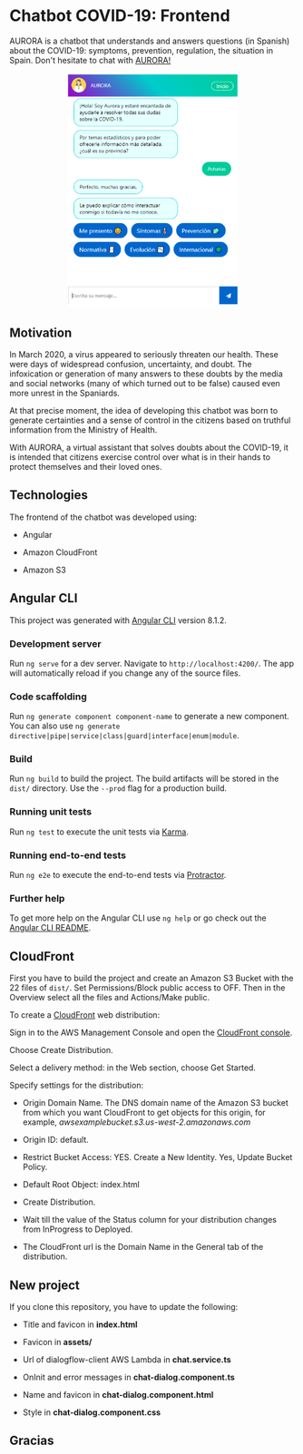 # Chatbot COVID-19: Frontend

AURORA is a chatbot that understands and answers questions (in Spanish) about the COVID-19: symptoms, prevention, regulation, the situation in Spain.
Don't hesitate to chat with [AURORA!](https://d3g60fts6ncstu.cloudfront.net/)

<p align="center">
  <img src="chatbot-covid-preview.png" alt="drawing" width="300"/>
</p>

## Motivation

In March 2020, a virus appeared to seriously threaten our health. These were days of widespread confusion, uncertainty, and doubt. The infoxication or generation of many answers to these doubts by the media and social networks (many of which turned out to be false) caused even more unrest in the Spaniards.

At that precise moment, the idea of developing this chatbot was born to generate certainties and a sense of control in the citizens based on truthful information from the Ministry of Health.

With AURORA, a virtual assistant that solves doubts about the COVID-19, it is intended that citizens exercise control over what is in their hands to protect themselves and their loved ones. 

## Technologies

The frontend of the chatbot was developed using:

- Angular

- Amazon CloudFront

- Amazon S3

## Angular CLI

This project was generated with [Angular CLI](https://github.com/angular/angular-cli) version 8.1.2.

### Development server

Run `ng serve` for a dev server. Navigate to `http://localhost:4200/`. The app will automatically reload if you change any of the source files.

### Code scaffolding

Run `ng generate component component-name` to generate a new component. You can also use `ng generate directive|pipe|service|class|guard|interface|enum|module`.

### Build

Run `ng build` to build the project. The build artifacts will be stored in the `dist/` directory. Use the `--prod` flag for a production build.

### Running unit tests

Run `ng test` to execute the unit tests via [Karma](https://karma-runner.github.io).

### Running end-to-end tests

Run `ng e2e` to execute the end-to-end tests via [Protractor](http://www.protractortest.org/).

### Further help

To get more help on the Angular CLI use `ng help` or go check out the [Angular CLI README](https://github.com/angular/angular-cli/blob/master/README.md).


## CloudFront
First you have to build the project and create an Amazon S3 Bucket with the 22 files of `dist/`. Set Permissions/Block public access to OFF. Then in the Overview select all the files and Actions/Make public.

To create a [CloudFront](https://docs.aws.amazon.com/AmazonCloudFront/latest/DeveloperGuide/distribution-web-creating-console.html) web distribution:

Sign in to the AWS Management Console and open the [CloudFront console](https://console.aws.amazon.com/cloudfront/).

Choose Create Distribution.

Select a delivery method: in the Web section, choose Get Started.

Specify settings for the distribution:

- Origin Domain Name. The DNS domain name of the Amazon S3 bucket from which you want CloudFront to get objects for this origin, for example, *awsexamplebucket.s3.us-west-2.amazonaws.com*

- Origin ID: default.

- Restrict Bucket Access: YES. Create a New Identity. Yes, Update Bucket Policy.

- Default Root Object: index.html

- Create Distribution.

- Wait till the value of the Status column for your distribution changes from InProgress to Deployed.

- The CloudFront url is the Domain Name in the General tab of the distribution.


## New project
If you clone this repository, you have to update the following:

- Title and favicon in **index.html**

- Favicon in **assets/**

- Url of dialogflow-client AWS Lambda in **chat.service.ts**

- OnInit and error messages in **chat-dialog.component.ts**

- Name and favicon in **chat-dialog.component.html**

- Style in **chat-dialog.component.css**


## Gracias
